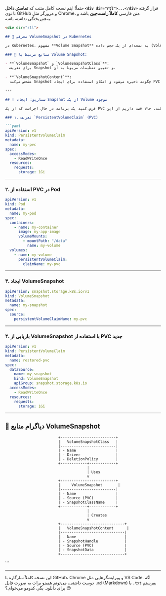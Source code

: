 حتماً! اینم نسخه کامل متنت که **تمامش داخل `<div dir="rtl">...</div>`** قرار گرفته تا توی GitHub و مرورگر مثل Chrome، متن فارسی **کاملاً راست‌چین** باشه و به‌هم‌ریختگی نداشته باشه.

```markdown
<div dir="rtl">

## 📌 معرفی VolumeSnapshot در Kubernetes

در Kubernetes، مفهوم **Volume Snapshot** به نسخه‌ای از یک حجم داده (Volume) در یک لحظه خاص اشاره دارد. این قابلیت امکان پشتیبان‌گیری، بازگردانی و استفاده مجدد از داده‌ها را فراهم می‌کند.

### 📂 منابع مرتبط با Volume Snapshot:

- **`VolumeSnapshot` و `VolumeSnapshotClass`**:  
  برای تعریف Snapshot و تعیین تنظیمات مربوط به آن.
  
- **`VolumeSnapshotContent`**:  
  مشخص می‌کند Snapshot چگونه ذخیره می‌شود و امکان استفاده برای ایجاد PVC جدید را فراهم می‌کند.

---

## 💡 سناریو: ایجاد Snapshot از یک Volume موجود

فرض کنید یک برنامه در حال اجراست که از یک PVC برای ذخیره اطلاعات استفاده می‌کند. حالا قصد داریم از این PVC یک Snapshot بگیریم.

### ۱. تعریف `PersistentVolumeClaim` (PVC)

```yaml
apiVersion: v1
kind: PersistentVolumeClaim
metadata:
  name: my-pvc
spec:
  accessModes:
    - ReadWriteOnce
  resources:
    requests:
      storage: 1Gi
```

---

### ۲. استفاده از PVC در Pod

```yaml
apiVersion: v1
kind: Pod
metadata:
  name: my-pod
spec:
  containers:
    - name: my-container
      image: my-app-image
      volumeMounts:
        - mountPath: "/data"
          name: my-volume
  volumes:
    - name: my-volume
      persistentVolumeClaim:
        claimName: my-pvc
```

---

### ۳. ایجاد VolumeSnapshot

```yaml
apiVersion: snapshot.storage.k8s.io/v1
kind: VolumeSnapshot
metadata:
  name: my-snapshot
spec:
  source:
    persistentVolumeClaimName: my-pvc
```

---

### ۴. بازیابی از VolumeSnapshot با استفاده از PVC جدید

```yaml
apiVersion: v1
kind: PersistentVolumeClaim
metadata:
  name: restored-pvc
spec:
  dataSource:
    name: my-snapshot
    kind: VolumeSnapshot
    apiGroup: snapshot.storage.k8s.io
  accessModes:
    - ReadWriteOnce
  resources:
    requests:
      storage: 1Gi
```

---

## 🧱 دیاگرام منابع VolumeSnapshot

```
                        +-------------------------+
                        |   VolumeSnapshotClass   |
                        |-------------------------|
                        | - Name                  |
                        | - Driver                |
                        | - DeletionPolicy        |
                        +------------+------------+
                                     |
                                     | Uses
                                     v
                        +-------------------------+
                        |     VolumeSnapshot       |
                        |-------------------------|
                        | - Name                  |
                        | - Source (PVC)          |
                        | - SnapshotClassName     |
                        +------------+------------+
                                     |
                                     | Creates
                                     v
                        +-----------------------------+
                        |   VolumeSnapshotContent      |
                        |-----------------------------|
                        | - Name                      |
                        | - SnapshotHandle            |
                        | - Source (PVC)              |
                        | - SnapshotData              |
                        +-----------------------------+
```

</div>
```

---

این نسخه کاملاً سازگاره با GitHub، Chrome و ویرایشگرهایی مثل VS Code. اگه دوست داشتی، می‌تونم همینو برات به صورت فایل `.md` (Markdown) یا `.txt` بفرستم برای دانلود. بگی کدومو می‌خوای؟ 😊
